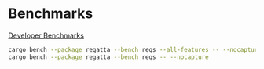 # Benchmarks

[Developer Benchmarks]

```bash
cargo bench --package regatta --bench reqs --all-features -- --nocapture
cargo bench --package regatta --bench reqs -- --nocapture
```

[Developer Benchmarks]: https://www.swanling.io/developer.html
